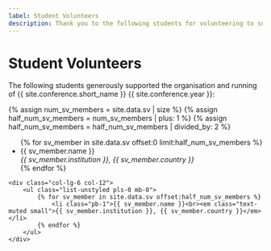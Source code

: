 ```yaml
---
label: Student Volunteers
description: Thank you to the following students for volunteering to support the running of !!conference.short_name!! !!conference.year!!.
---
```


# Student Volunteers

The following students generously supported the organisation and running of {{ site.conference.short_name }} {{ site.conference.year }}:

{% assign num_sv_members = site.data.sv | size %}
{% assign half_num_sv_members = num_sv_members | plus: 1 %}
{% assign half_num_sv_members = half_num_sv_members | divided_by: 2 %}

<div class="row">
	<div class="col-lg-6 col-12">
		<ul class="list-unstyled pls-0 mb-0">
            {% for sv_member in site.data.sv offset:0 limit:half_num_sv_members %}
                <li class="pb-1">{{ sv_member.name }}<br><em class="text-muted small">{{ sv_member.institution }}, {{ sv_member.country }}</em></li>
            {% endfor %}
		</ul>
	</div>

	<div class="col-lg-6 col-12">
		<ul class="list-unstyled pls-0 mb-0">
            {% for sv_member in site.data.sv offset:half_num_sv_members %}
                <li class="pb-1">{{ sv_member.name }}<br><em class="text-muted small">{{ sv_member.institution }}, {{ sv_member.country }}</em></li>
            {% endfor %}
		</ul>
	</div>
</div>
